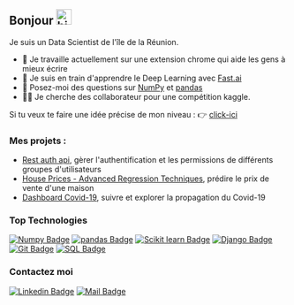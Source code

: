## Bonjour <img src="https://user-images.githubusercontent.com/1303154/88677602-1635ba80-d120-11ea-84d8-d263ba5fc3c0.gif" width="28px" alt="hi">

Je suis un Data Scientist de l'île de la Réunion. 
- 🔭 Je travaille actuellement sur une extension chrome qui aide les gens à mieux écrire
- 🌱 Je suis en train d'apprendre le Deep Learning avec [Fast.ai](https://course.fast.ai/#How-do-I-get-started?)
- 💬 Posez-moi des questions sur [NumPy](https://numpy.org/) et [pandas](https://pandas.pydata.org/)
- 👨‍💻 Je cherche des collaborateur pour une compétition kaggle.

Si tu veux te faire une idée précise de mon niveau : 👉 [click-ici](https://github.com/axelearning/my-learning-path)


### Mes projets :
- [Rest auth api](https://github.com/axelearning/REST-authentication-API), gèrer l'authentification et les permissions de différents groupes d'utilisateurs 
- [House Prices - Advanced Regression Techniques](), prédire le prix de vente d'une maison
- [Dashboard Covid-19](), suivre et explorer la propagation du Covid-19 

### Top Technologies
<!-- TODO: Make technologies links takes you to repositories -->
[![Numpy Badge](https://img.shields.io/badge/-Numpy-013243?style=for-the-badge&labelColor=black&logo=Numpy&logoColor=white)](#) 
[![pandas Badge](https://img.shields.io/badge/-pandas-150458?style=for-the-badge&labelColor=black&logo=pandas&logoColor=white)](#)
[![Scikit learn Badge](https://img.shields.io/badge/-scikit_learn-F7931E?style=for-the-badge&labelColor=black&logo=scikit-learn&logoColor=white)](#)
[![Django Badge](https://img.shields.io/badge/-Django-092E20?style=for-the-badge&labelColor=black&logo=django&logoColor=white)](#) 
[![Git Badge](https://img.shields.io/badge/-Git-F05032?style=for-the-badge&labelColor=black&logo=git&logoColor=white)](#)
[![SQL Badge](https://img.shields.io/badge/-SQL-003B57?style=for-the-badge&labelColor=black&logo=SQLite&logoColor=white)](#) 
<br>


### Contactez moi
[![Linkedin Badge](https://img.shields.io/badge/-Axel_Rasse-0e76a8?style=flat&labelColor=0e76a8&logo=linkedin&logoColor=white)](https://www.linkedin.com/in/axel-rasse-bbbb3812b/) 
[![Mail Badge](https://img.shields.io/badge/-axel.rasse97434-c0392b?style=flat&labelColor=c0392b&logo=gmail&logoColor=white)](mailto:axel.rasse97434@gmail.com)
